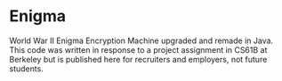 # Enigma
World War II Enigma Encryption Machine upgraded and remade in Java. This code was written in response to a project assignment in CS61B at Berkeley but is published here for recruiters and employers, not future students.
